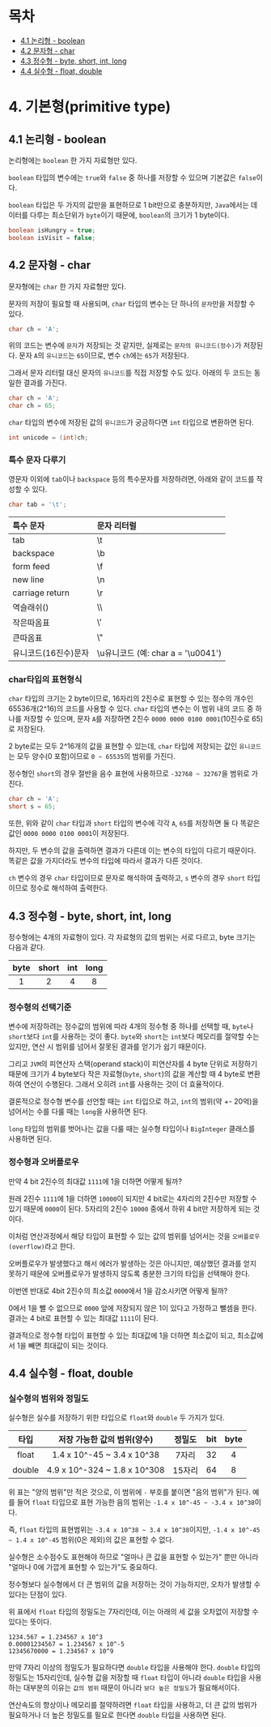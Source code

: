# 목차

- [4.1 논리형 - boolean](#41-논리형---boolean)
- [4.2 문자형 - char](#42-문자형---char)
- [4.3 정수형 - byte, short, int, long](#43-정수형---byte-short-int-long)
- [4.4 실수형 - float, double](#44-실수형---float-double)

# 4. 기본형(primitive type)

## 4.1 논리형 - boolean

논리형에는 `boolean` 한 가지 자료형만 있다.

`boolean` 타입의 변수에는 `true`와 `false` 중 하나를 저장할 수 있으며 기본값은 `false`이다.

`boolean` 타입은 두 가지의 값만을 표현하므로 1 bit만으로 충분하지만, `Java`에서는 데이터를 다루는 최소단위가 `byte`이기 때문에, `boolean`의 크기가 1 byte이다.

```java
boolean isHungry = true;
boolean isVisit = false;
```

## 4.2 문자형 - char

문자형에는 `char` 한 가지 자료형만 있다.

문자의 저장이 필요할 때 사용되며, `char` 타입의 변수는 단 하나의 `문자`만을 저장할 수 있다.

```Java
char ch = 'A';
```

위의 코드는 변수에 `문자`가 저장되는 것 같지만, 실제로는 `문자의 유니코드(정수)`가 저장된다. 문자 `A`의 `유니코드`는 `65`이므로, 변수 `ch`에는 `65`가 저장된다.

그래서 문자 리터럴 대신 문자의 `유니코드`를 직접 저장할 수도 있다. 아래의 두 코드는 동일한 결과를 가진다.

```java
char ch = 'A';
char ch = 65;
```

`char` 타입의 변수에 저장된 값의 `유니코드`가 궁금하다면 `int` 타입으로 변환하면 된다.

```Java
int unicode = (int)ch;
```

### 특수 문자 다루기

영문자 이외에 `tab`이나 `backspace` 등의 특수문자를 저장하려면, 아래와 같이 코드를 작성할 수 있다.

```Java
char tab = '\t';
```

| 특수 문자            | 문자 리터럴                        |
| :------------------- | :--------------------------------- |
| tab                  | \t                                 |
| backspace            | \b                                 |
| form feed            | \f                                 |
| new line             | \n                                 |
| carriage return      | \r                                 |
| 역슬래쉬(\)          | \\\\                               |
| 작은따옴표           | \\'                                |
| 큰따옴표             | \\"                                |
| 유니코드(16진수)문자 | \u유니코드 (예: char a = '\u0041') |

### char타입의 표현형식

`char` 타입의 크기는 2 byte이므로, 16자리의 2진수로 표현할 수 있는 정수의 개수인 65536개(2^16)의 코드를 사용할 수 있다. `char` 타입의 변수는 이 범위 내의 코드 중 하나를 저장할 수 있으며, 문자 `A`를 저장하면 2진수 `0000 0000 0100 0001`(10진수로 65)로 저장된다.

2 byte로는 모두 2^16개의 값을 표현할 수 있는데, `char` 타입에 저장되는 값인 `유니코드`는 모두 양수(0 포함)이므로 `0 ~ 65535`의 범위를 가진다.

정수형인 `short`의 경우 절반을 음수 표현에 사용하므로 `-32768 ~ 32767`을 범위로 가진다.

```Java
char ch = 'A';
short s = 65;
```

또한, 위와 같이 `char` 타입과 `short` 타입의 변수에 각각 `A`, `65`를 저장하면 둘 다 똑같은 값인 `0000 0000 0100 0001`이 저장된다.

하지만, 두 변수의 값을 출력하면 결과가 다른데 이는 변수의 타입이 다르기 때문이다. 똑같은 값을 가지더라도 변수의 타입에 따라서 결과가 다른 것이다.

`ch` 변수의 경우 `char` 타입이므로 문자로 해석하여 출력하고, `s` 변수의 경우 `short` 타입이므로 정수로 해석하여 출력한다.

## 4.3 정수형 - byte, short, int, long

정수형에는 4개의 자료형이 있다. 각 자료형의 값의 범위는 서로 다르고, byte 크기는 다음과 같다.

| byte | short | int | long |
| :--: | :---: | :-: | :--: |
|  1   |   2   |  4  |  8   |

### 정수형의 선택기준

변수에 저장하려는 정수값의 범위에 따라 4개의 정수형 중 하나를 선택할 때, `byte`나 `short`보다 `int`를 사용하는 것이 좋다. `byte`와 `short`는 `int`보다 메모리를 절약할 수는 있지만, 연산 시 범위를 넘어서 잘못된 결과를 얻기가 쉽기 때문이다.

그리고 `JVM`의 피연산자 스택(operand stack)이 피연산자를 4 byte 단위로 저장하기 때문에 크기가 4 byte보다 작은 자료형(`byte`, `short`)의 값을 계산할 때 4 byte로 변환하여 연산이 수행된다. 그래서 오히려 `int`를 사용하는 것이 더 효율적이다.

결론적으로 정수형 변수를 선언할 때는 `int` 타입으로 하고, `int`의 범위(약 +- 20억)을 넘어서는 수를 다룰 때는 `long`을 사용하면 된다.

`long` 타입의 범위를 벗어나는 값을 다룰 때는 실수형 타입이나 `BigInteger` 클래스를 사용하면 된다.

### 정수형과 오버플로우

만약 4 bit 2진수의 최대값 `1111`에 1을 더하면 어떻게 될까?

원래 2진수 `1111`에 1을 더하면 `10000`이 되지만 4 bit로는 4자리의 2진수만 저장할 수 있기 때문에 `0000`이 된다. 5자리의 2진수 `10000` 중에서 하위 4 bit만 저장하게 되는 것이다.

이처럼 연산과정에서 해당 타입이 표현할 수 있는 값의 범위를 넘어서는 것을 `오버플로우(overflow)`라고 한다.

오버플로우가 발생했다고 해서 에러가 발생하는 것은 아니지만, 예상했던 결과를 얻지 못하기 때문에 오버플로우가 발생하지 않도록 충분한 크기의 타입을 선택해야 한다.

이번엔 반대로 4bit 2진수의 최소값 `0000`에서 1을 감소시키면 어떻게 될까?

0에서 1을 뺄 수 없으므로 `0000` 앞에 저장되지 않은 1이 있다고 가정하고 뺄셈을 한다. 결과는 4 bit로 표현할 수 있는 최대값 `1111`이 된다.

결과적으로 정수형 타입이 표현할 수 있는 최대값에 1을 더하면 최소값이 되고, 최소값에서 1을 빼면 최대값이 되는 것이다.

## 4.4 실수형 - float, double

### 실수형의 범위와 정밀도

실수형은 실수를 저장하기 위한 타입으로 `float`와 `double` 두 가지가 있다.

|  타입  | 저장 가능한 값의 범위(양수)  | 정밀도 | bit | byte |
| :----: | :--------------------------: | :----: | :-: | :--: |
| float  |  1.4 x 10^-45 ~ 3.4 x 10^38  | 7자리  | 32  |  4   |
| double | 4.9 x 10^-324 ~ 1.8 x 10^308 | 15자리 | 64  |  8   |

위 표는 "양의 범위"만 적은 것으로, 이 범위에 `-` 부호를 붙이면 "음의 범위"가 된다. 예를 들어 `float` 타입으로 표현 가능한 음의 범위는 `-1.4 x 10^-45 ~ -3.4 x 10^38`이다.

즉, `float` 타입의 표현범위는 `-3.4 x 10^38 ~ 3.4 x 10^38`이지만, `-1.4 x 10^-45 ~ 1.4 x 10^-45` 범위(0은 제외)의 값은 표현할 수 없다.

실수형은 소수점수도 표현해야 하므로 "얼마나 큰 값을 표현할 수 있는가" 뿐만 아니라 "얼마나 0에 가깝게 표현할 수 있는가"도 중요하다.

정수형보다 실수형에서 더 큰 범위의 값을 저장하는 것이 가능하지만, 오차가 발생할 수 있다는 단점이 있다.

위 표에서 `float` 타입의 정밀도는 7자리인데, 이는 아래의 세 값을 오차없이 저장할 수 있다는 뜻이다.

```
1234.567 = 1.234567 x 10^3
0.00001234567 = 1.234567 x 10^-5
12345670000 = 1.234567 x 10^9
```

만약 7자리 이상의 정밀도가 필요하다면 `double` 타입을 사용해야 한다. `double` 타입의 정밀도는 15자리인데, 실수형 값을 저장할 때 `float` 타입이 아니라 `double` 타입을 사용하는 대부분의 이유는 `값의 범위` 때문이 아니라 `보다 높은 정밀도`가 필요해서이다.

연산속도의 향상이나 메모리를 절약하려면 `float` 타입을 사용하고, 더 큰 값의 범위가 필요하거나 더 높은 정밀도를 필요로 한다면 `double` 타입을 사용하면 된다.
